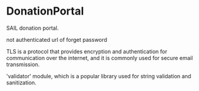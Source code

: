 # DonationPortal
SAIL donation portal.



not authenticated url of forget password

TLS is a protocol that provides encryption and authentication for communication over the internet, and it is commonly used for secure email transmission.

'validator' module, which is a popular library used for string validation and sanitization.